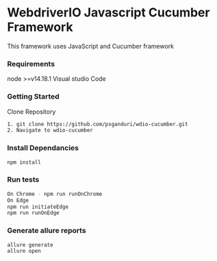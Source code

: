 # WebdriverIO Javascript Cucumber Framework

This framework uses JavaScript and Cucumber framework

### Requirements

node >=v14.18.1
Visual studio Code

### Getting Started

Clone Repository

```bash
1. git clone https://github.com/psganduri/wdio-cucumber.git
2. Navigate to wdio-cucumber
```

### Install Dependancies

```bash
npm install
```

### Run tests

```bash
On Chrome - npm run runOnChrome
On Edge
npm run initiateEdge
npm run runOnEdge
```

### Generate allure reports

```bash
allure generate
allure open
```
